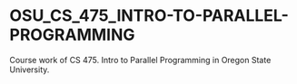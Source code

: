 # OSU_CS_475_INTRO-TO-PARALLEL-PROGRAMMING
Course work of CS 475. Intro to Parallel Programming in Oregon State University.
